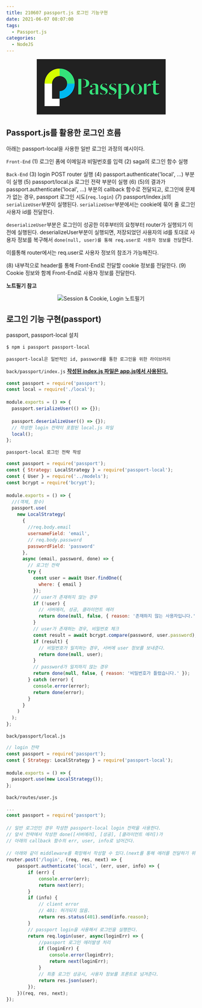 ```yaml
---
title: 210607 passport.js 로그인 기능구현
date: 2021-06-07 08:07:00
tags:
  - Passport.js
categories:
  - NodeJS
---
```


<div align="center">
  <img src="/images/post_images/210607_nodejs_passport_authentication.png" alt="Passport.js 로그인 인증">
</div>

## <b>Passport.js를 활용한 로그인 흐름</b>

아래는 passport-local을 사용한 일반 로그인 과정의 예시이다.

`Front-End`
(1) 로그인 폼에 이메일과 비밀번호를 입력
(2) saga의 로그인 함수 실행

`Back-End`
(3) login POST router 실행
(4) passport.authenticate('local', ...) 부분이 실행
(5) passport/local.js 로그인 전략 부분이 실행
(6) (5)의 결과가 passport.authenticate('local', ...) 부분의 callback 함수로 전달되고, 로그인에 문제가 없는 경우, passport 로그인 시도(`req.login`)
(7) passport/index.js의 `serializeUser`부분이 실행된다.
`serializeUser`부분에서는 cookie에 묶어 줄 로그인 사용자 id를 전달한다.

`deserializeUser`부분은 로그인이 성공한 이후부터의 요청부터 router가 실행되기 이전에 실행된다.
deserializeUser부분이 실행되면, 저장되었던 사용자의 id를 토대로 사용자 정보를 복구해서 `done(null, user)를 통해 req.user로 사용자 정보를 전달`한다.

이를통해 router에서는 req.user로 사용자 정보의 참조가 가능해진다.

(8) 내부적으로 header를 통해 Front-End로 전달할 cookie 정보를 전달한다.
(9) Cookie 정보와 함께 Front-End로 사용자 정보를 전달한다.

**노트필기 참고**

<div align="center">
  <img src="/images/post_images/210605_login_session_cookie.png" alt="Session & Cookie, Login 노트필기">
</div>

  <!-- more -->

## <b>로그인 기능 구현(passport)</b>

passport, passport-local 설치

```zsh
$ npm i passport passport-local
```

`passport-local은 일반적인 id, password를 통한 로그인을 위한 라이브러리`

`back/passport/index.js`
<ins><b>작성된 index.js 파일은 app.js에서 사용된다.</b></ins>

```javascript
const passport = require('passport');
const local = require('./local');

module.exports = () => {
  passport.serializeUser(() => {});

  passport.deserializeUser(() => {});
  // 작성한 login 전략이 포함된 local.js 파일
  local();
};
```

`passport-local 로그인 전략 작성`

```javascript
const passport = require('passport');
const { Strategy: LocalStrategy } = require('passport-local');
const { User } = require('../models');
const bcrypt = require('bcrypt');

module.exports = () => {
  //(객체, 함수)
  passport.use(
    new LocalStrategy(
      {
        //req.body.email
        usernameField: 'email',
        // req.body.password
        passwordField: 'password'
      },
      async (email, password, done) => {
        // 로그인 전략
        try {
          const user = await User.findOne({
            where: { email }
          });
          // user가 존재하지 않는 경우
          if (!user) {
            // 서버에러, 성공, 클라이언트 에러
            return done(null, false, { reason: '존재하지 않는 사용자입니다.' });
          }
          // user가 존재하는 경우, 비밀번호 체크
          const result = await bcrypt.compare(password, user.password);
          if (result) {
            // 비밀번호가 일치하는 경우, 서버에 user 정보를 보내준다.
            return done(null, user);
          }
          // password가 일치하지 않는 경우
          return done(null, false, { reason: '비밀번호가 틀렸습니다.' });
        } catch (error) {
          console.error(error);
          return done(error);
        }
      }
    )
  );
};
```

`back/passport/local.js`

```javascript
// login 전략
const passport = require('passport');
const { Strategy: LocalStrategy } = require('passport-local');

module.exports = () => {
  passport.use(new LocalStrategy());
};
```

`back/routes/user.js`

```javascript
...
const passport = require('passport');

// 일반 로그인인 경우 작성한 passport-local login 전략을 사용한다.
// 앞서 전략에서 작성한 done([서버에러], [성공], [클라이언트 에러])가
// 아래의 callback 함수의 err, user, info로 넘어간다.

// 아래와 같이 middleware를 확장해서 작성할 수 있다.(next를 통해 에러를 전달하기 위해서)
router.post('/login', (req, res, next) => {
    passport.authenticate('local', (err, user, info) => {
        if (err) {
            console.error(err);
            return next(err);
        }
        if (info) {
            // client error
            // 401: 허가되지 않음.
            return res.status(401).send(info.reason);
        }
        // passport login을 사용해서 로그인을 실행한다.
        return req.login(user, async(loginErr) => {
            //passport 로그인 에러발생 처리
            if (loginErr) {
                console.error(loginErr);
                return next(loginErr);
            }
            // 최종 로그인 성공시, 사용자 정보를 프론트로 넘겨준다.
            return res.json(user);
        });
    })(req, res, next);
});
```
